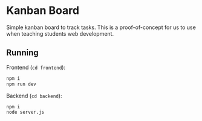 # Kanban Board

Simple kanban board to track tasks. This is a proof-of-concept for us to use
when teaching students web development.

## Running

Frontend (`cd frontend`):

```bash
npm i
npm run dev
```

Backend (`cd backend`):

```bash
npm i
node server.js
```
